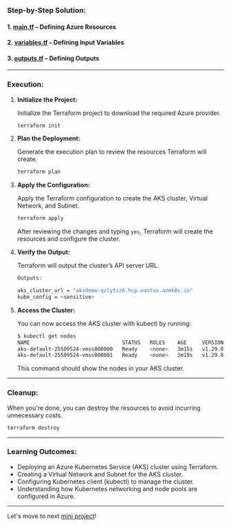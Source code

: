 ### **Step-by-Step Solution:**

#### **1. [main.tf](https://github.com/jkgaurav/tf-az-mini-projs/blob/main/mini-proj-6/terraform-azure-aks/main.tf)** – Defining Azure Resources

#### **2. [variables.tf](https://github.com/jkgaurav/tf-az-mini-projs/blob/main/mini-proj-6/terraform-azure-aks/variables.tf)** – Defining Input Variables

#### **3. [outputs.tf](https://github.com/jkgaurav/tf-az-mini-projs/blob/main/mini-proj-6/terraform-azure-aks/outputs.tf)** – Defining Outputs

---

### **Execution:**

1. **Initialize the Project:**

   Initialize the Terraform project to download the required Azure provider.

   ```bash
   terraform init
   ```

2. **Plan the Deployment:**

   Generate the execution plan to review the resources Terraform will create.

   ```bash
   terraform plan
   ```

3. **Apply the Configuration:**

   Apply the Terraform configuration to create the AKS cluster, Virtual Network, and Subnet.

   ```bash
   terraform apply
   ```

   After reviewing the changes and typing `yes`, Terraform will create the resources and configure the cluster.

4. **Verify the Output:**

   Terraform will output the cluster’s API server URL.

   ```bash
   Outputs:

   aks_cluster_url = "aksdemo-qzlytiz6.hcp.eastus.azmk8s.io"
   kube_config = <sensitive>
   ```

5. **Access the Cluster:**

   You can now access the AKS cluster with kubectl by running:

   ```bash
   $ kubectl get nodes
   NAME                              STATUS   ROLES    AGE     VERSION
   aks-default-25509524-vmss000000   Ready    <none>   3m15s   v1.29.8
   aks-default-25509524-vmss000001   Ready    <none>   3m19s   v1.29.8
   ```

   This command should show the nodes in your AKS cluster.

---

### **Cleanup:**

When you're done, you can destroy the resources to avoid incurring unnecessary costs.

```bash
terraform destroy
```

---

### **Learning Outcomes:**
- Deploying an Azure Kubernetes Service (AKS) cluster using Terraform.
- Creating a Virtual Network and Subnet for the AKS cluster.
- Configuring Kubernetes client (kubectl) to manage the cluster.
- Understanding how Kubernetes networking and node pools are configured in Azure.

---

Let's move to next [mini project](https://github.com/jkgaurav/tf-az-mini-projs/blob/main/mini-proj-7/problem.md)!
